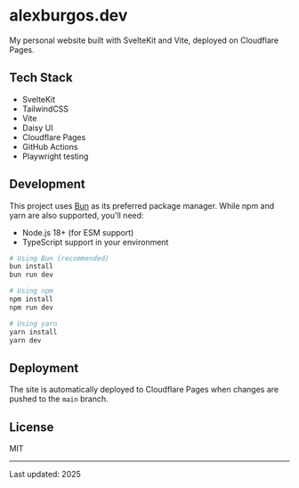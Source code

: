 # alexburgos.dev

My personal website built with SvelteKit and Vite, deployed on Cloudflare Pages.

## Tech Stack

- SvelteKit
- TailwindCSS
- Vite
- Daisy UI
- Cloudflare Pages
- GitHub Actions
- Playwright testing

## Development

This project uses [Bun](https://bun.sh) as its preferred package manager. While npm and yarn are also supported, you'll need:

- Node.js 18+ (for ESM support)
- TypeScript support in your environment

```bash
# Using Bun (recommended)
bun install
bun run dev

# Using npm
npm install
npm run dev

# Using yarn
yarn install
yarn dev
```

## Deployment

The site is automatically deployed to Cloudflare Pages when changes are pushed to the `main` branch.

## License

MIT

---

Last updated: 2025
